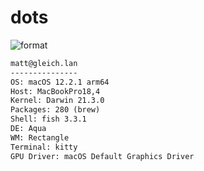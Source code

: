
# dots

![format](https://github.com/gleich/dots/workflows/format/badge.svg)

```txt
matt@gleich.lan 
--------------- 
OS: macOS 12.2.1 arm64 
Host: MacBookPro18,4 
Kernel: Darwin 21.3.0 
Packages: 280 (brew) 
Shell: fish 3.3.1 
DE: Aqua 
WM: Rectangle 
Terminal: kitty 
GPU Driver: macOS Default Graphics Driver 
```
